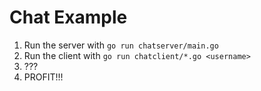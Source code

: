 Chat Example
============

1. Run the server with `go run chatserver/main.go`
2. Run the client with `go run chatclient/*.go <username>`
3. ???
4. PROFIT!!!
